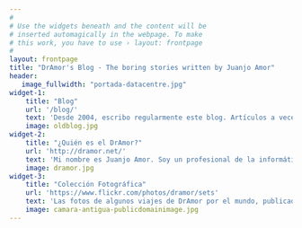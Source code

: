 ```yaml
---
#
# Use the widgets beneath and the content will be
# inserted automagically in the webpage. To make
# this work, you have to use › layout: frontpage
#
layout: frontpage
title: "DrAmor's Blog - The boring stories written by Juanjo Amor"
header:
   image_fullwidth: "portada-datacentre.jpg"
widget-1:
    title: "Blog"
    url: '/blog/'
    text: 'Desde 2004, escribo regularmente este blog. Artículos a veces de índole social, pero sobre todo de carácter técnico. Principalmente sobre el paradigma que más me ha motivado siempre: el <em>open source</em> o software libre. Pero ojo, que puede que cuele hasta ¡recetas de cocina!'
    image: oldblog.jpg
widget-2:
    title: "¿Quién es el DrAmor?"
    url: 'http://dramor.net/'
    text: 'Mi nombre es Juanjo Amor. Soy un profesional de la informática especialista en sistemas Unix/Linux y durante mucho tiempo, <em>activista</em> del modelo de software libre. Inquietudes diversas me han llevado a pasar de empresa a investigación y viceversa. Pero DrAmor es, sobre todo, una pequeña broma que hicimos unos amigos hace muchos años.'
    image: dramor.jpg
widget-3:
    title: "Colección Fotográfica"
    url: 'https://www.flickr.com/photos/dramor/sets'
    text: 'Las fotos de algunos viajes de DrAmor por el mundo, publicadas con licencia <a href="http://creativecommons.org/licenses/by-sa/3.0/deed.es_ES">Creative Commons Attribution-ShareAlike</a>. Ahora ya alojadas en <a href="https://www.flickr.com/photos/dramor/albums">Flickr</a>, hasta que Yahoo decida lo contrario. La mayoría de los viajes tienen como excusa la participación en diversos congresos relacionados con la informática y la sociedad digital. Y faltan muchas, muchísimas fotos. Incluso hay viajes que no están aquí, por falta de tiempo.'
    image: camara-antigua-publicdomainimage.jpg
---
```


